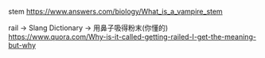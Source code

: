 stem
https://www.answers.com/biology/What_is_a_vampire_stem

rail -> Slang Dictionary -> 用鼻子吸得粉末(你懂的)
https://www.quora.com/Why-is-it-called-getting-railed-I-get-the-meaning-but-why